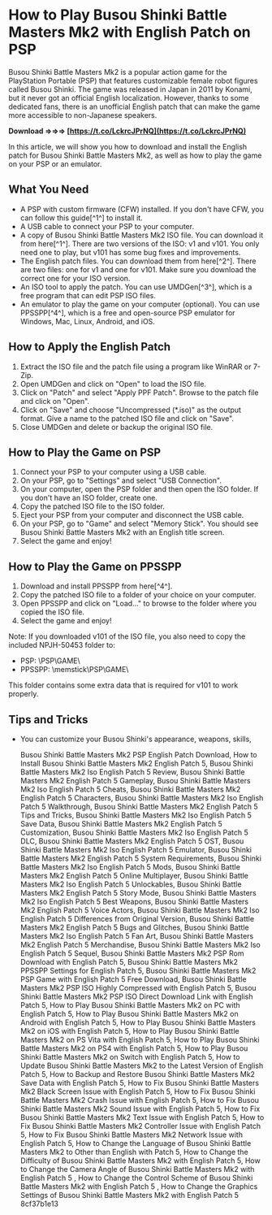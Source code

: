 # How to Play Busou Shinki Battle Masters Mk2 with English Patch on PSP
 
Busou Shinki Battle Masters Mk2 is a popular action game for the PlayStation Portable (PSP) that features customizable female robot figures called Busou Shinki. The game was released in Japan in 2011 by Konami, but it never got an official English localization. However, thanks to some dedicated fans, there is an unofficial English patch that can make the game more accessible to non-Japanese speakers.
 
**Download ⇒⇒⇒ [https://t.co/LckrcJPrNQ](https://t.co/LckrcJPrNQ)**


 
In this article, we will show you how to download and install the English patch for Busou Shinki Battle Masters Mk2, as well as how to play the game on your PSP or an emulator.
 
## What You Need
 
- A PSP with custom firmware (CFW) installed. If you don't have CFW, you can follow this guide[^1^] to install it.
- A USB cable to connect your PSP to your computer.
- A copy of Busou Shinki Battle Masters Mk2 ISO file. You can download it from here[^1^]. There are two versions of the ISO: v1 and v101. You only need one to play, but v101 has some bug fixes and improvements.
- The English patch files. You can download them from here[^2^]. There are two files: one for v1 and one for v101. Make sure you download the correct one for your ISO version.
- An ISO tool to apply the patch. You can use UMDGen[^3^], which is a free program that can edit PSP ISO files.
- An emulator to play the game on your computer (optional). You can use PPSSPP[^4^], which is a free and open-source PSP emulator for Windows, Mac, Linux, Android, and iOS.

## How to Apply the English Patch

1. Extract the ISO file and the patch file using a program like WinRAR or 7-Zip.
2. Open UMDGen and click on "Open" to load the ISO file.
3. Click on "Patch" and select "Apply PPF Patch". Browse to the patch file and click on "Open".
4. Click on "Save" and choose "Uncompressed (\*.iso)" as the output format. Give a name to the patched ISO file and click on "Save".
5. Close UMDGen and delete or backup the original ISO file.

## How to Play the Game on PSP

1. Connect your PSP to your computer using a USB cable.
2. On your PSP, go to "Settings" and select "USB Connection".
3. On your computer, open the PSP folder and then open the ISO folder. If you don't have an ISO folder, create one.
4. Copy the patched ISO file to the ISO folder.
5. Eject your PSP from your computer and disconnect the USB cable.
6. On your PSP, go to "Game" and select "Memory Stick". You should see Busou Shinki Battle Masters Mk2 with an English title screen.
7. Select the game and enjoy!

## How to Play the Game on PPSSPP

1. Download and install PPSSPP from here[^4^].
2. Copy the patched ISO file to a folder of your choice on your computer.
3. Open PPSSPP and click on "Load..." to browse to the folder where you copied the ISO file.
4. Select the game and enjoy!

Note: If you downloaded v101 of the ISO file, you also need to copy the included NPJH-50453 folder to:

- PSP: \PSP\GAME\
- PPSSPP: \memstick\PSP\GAME\

This folder contains some extra data that is required for v101 to work properly.
  
## Tips and Tricks

- You can customize your Busou Shinki's appearance, weapons, skills,

    Busou Shinki Battle Masters Mk2 PSP English Patch Download,  How to Install Busou Shinki Battle Masters Mk2 English Patch 5,  Busou Shinki Battle Masters Mk2 Iso English Patch 5 Review,  Busou Shinki Battle Masters Mk2 English Patch 5 Gameplay,  Busou Shinki Battle Masters Mk2 Iso English Patch 5 Cheats,  Busou Shinki Battle Masters Mk2 English Patch 5 Characters,  Busou Shinki Battle Masters Mk2 Iso English Patch 5 Walkthrough,  Busou Shinki Battle Masters Mk2 English Patch 5 Tips and Tricks,  Busou Shinki Battle Masters Mk2 Iso English Patch 5 Save Data,  Busou Shinki Battle Masters Mk2 English Patch 5 Customization,  Busou Shinki Battle Masters Mk2 Iso English Patch 5 DLC,  Busou Shinki Battle Masters Mk2 English Patch 5 OST,  Busou Shinki Battle Masters Mk2 Iso English Patch 5 Emulator,  Busou Shinki Battle Masters Mk2 English Patch 5 System Requirements,  Busou Shinki Battle Masters Mk2 Iso English Patch 5 Mods,  Busou Shinki Battle Masters Mk2 English Patch 5 Online Multiplayer,  Busou Shinki Battle Masters Mk2 Iso English Patch 5 Unlockables,  Busou Shinki Battle Masters Mk2 English Patch 5 Story Mode,  Busou Shinki Battle Masters Mk2 Iso English Patch 5 Best Weapons,  Busou Shinki Battle Masters Mk2 English Patch 5 Voice Actors,  Busou Shinki Battle Masters Mk2 Iso English Patch 5 Differences from Original Version,  Busou Shinki Battle Masters Mk2 English Patch 5 Bugs and Glitches,  Busou Shinki Battle Masters Mk2 Iso English Patch 5 Fan Art,  Busou Shinki Battle Masters Mk2 English Patch 5 Merchandise,  Busou Shinki Battle Masters Mk2 Iso English Patch 5 Sequel,  Busou Shinki Battle Masters Mk2 PSP Rom Download with English Patch 5,  Busou Shinki Battle Masters Mk2 PPSSPP Settings for English Patch 5,  Busou Shinki Battle Masters Mk2 PSP Game with English Patch 5 Free Download,  Busou Shinki Battle Masters Mk2 PSP ISO Highly Compressed with English Patch 5,  Busou Shinki Battle Masters Mk2 PSP ISO Direct Download Link with English Patch 5,  How to Play Busou Shinki Battle Masters Mk2 on PC with English Patch 5,  How to Play Busou Shinki Battle Masters Mk2 on Android with English Patch 5,  How to Play Busou Shinki Battle Masters Mk2 on iOS with English Patch 5,  How to Play Busou Shinki Battle Masters Mk2 on PS Vita with English Patch 5,  How to Play Busou Shinki Battle Masters Mk2 on PS4 with English Patch 5,  How to Play Busou Shinki Battle Masters Mk2 on Switch with English Patch 5,  How to Update Busou Shinki Battle Masters Mk2 to the Latest Version of English Patch 5,  How to Backup and Restore Busou Shinki Battle Masters Mk2 Save Data with English Patch 5,  How to Fix Busou Shinki Battle Masters Mk2 Black Screen Issue with English Patch 5,  How to Fix Busou Shinki Battle Masters Mk2 Crash Issue with English Patch 5,  How to Fix Busou Shinki Battle Masters Mk2 Sound Issue with English Patch 5,  How to Fix Busou Shinki Battle Masters Mk2 Text Issue with English Patch 5,  How to Fix Busou Shinki Battle Masters Mk2 Controller Issue with English Patch 5,  How to Fix Busou Shinki Battle Masters Mk2 Network Issue with English Patch 5,  How to Change the Language of Busou Shinki Battle Masters Mk2 to Other than English with Patch 5,  How to Change the Difficulty of Busou Shinki Battle Masters Mk2 with English Patch 5,  How to Change the Camera Angle of Busou Shinki Battle Masters Mk2 with English Patch 5 ,  How to Change the Control Scheme of Busou Shinki Battle Masters Mk2 with English Patch 5 ,  How to Change the Graphics Settings of Busou Shinki Battle Masters Mk2 with English Patch 5
 8cf37b1e13


